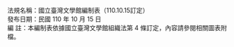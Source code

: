 法規名稱：國立臺灣文學館編制表（110.10.15訂定）  
發布日期：民國 110 年 10 月 15 日  
編 註：本編制表依據國立臺灣文學館組織法第 4 條訂定，內容請參閱相關圖表附檔。  


